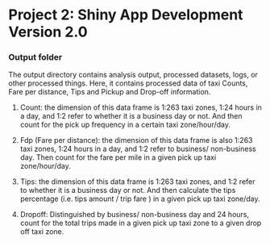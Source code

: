 # Project 2: Shiny App Development Version 2.0

### Output folder

The output directory contains analysis output, processed datasets, logs, or other processed things. Here, it contains processed data of taxi Counts, Fare per distance, Tips and Pickup and Drop-off information.

1. Count: the dimension of this data frame is 1:263 taxi zones, 1:24 hours in a day, and 1:2 refer to whether it is a business day or not. And then count for the pick up frequency in a certain taxi zone/hour/day.

2.  Fdp (Fare per distance): the dimension of this data frame is also 1:263 taxi zones, 1:24 hours in a day, and 1:2 refer to business/ non-business day. Then count for the fare per mile in a given pick up taxi zone/hour/day. 

3. Tips: the dimension of this data frame is 1:263 taxi zones, and 1:2 refer to whether it is a business day or not. And then calculate the tips percentage  (i.e. tips amount / trip fare ) in a given pick up taxi zone/day.

4.  Dropoff: Distinguished by business/ non-business day and 24 hours, count for the total trips made in a given pick up taxi zone to a given drop off taxi zone.
